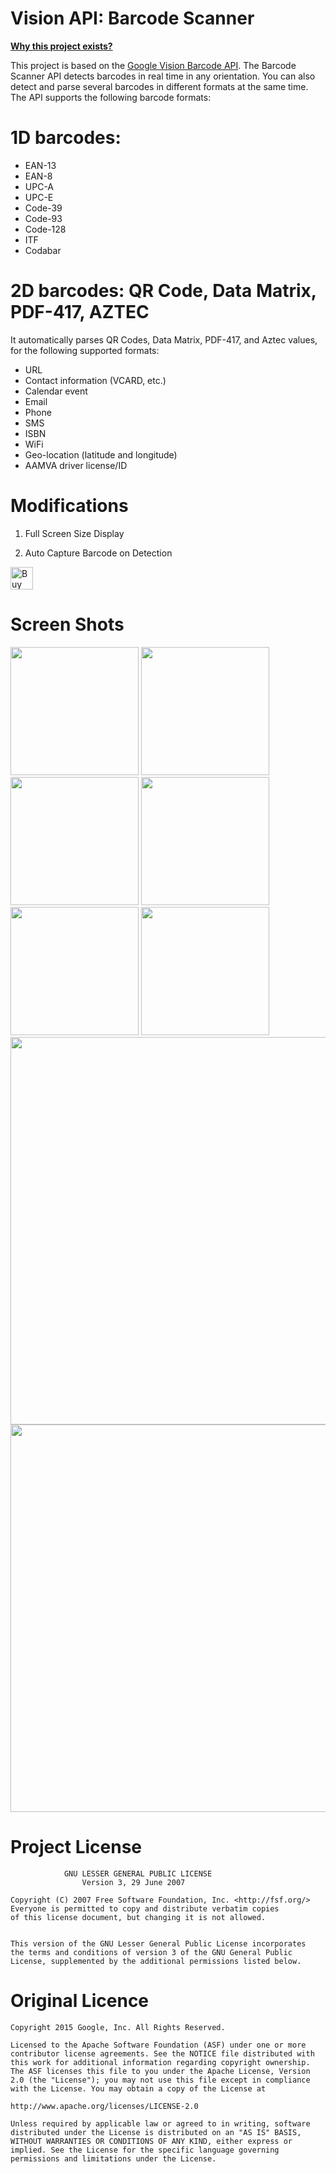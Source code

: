 # Vision API: Barcode Scanner

__[Why this project exists?](https://stackoverflow.com/questions/33371331/how-to-get-detected-barcode-qr-automatically/33450716#33450716)__

This project is based on the [Google Vision Barcode API](https://github.com/googlesamples/android-vision). The Barcode Scanner API detects barcodes in real time in any orientation. You can also detect and parse several barcodes in different formats at the same time. The API supports the following barcode formats:

# 1D barcodes: 

- EAN-13 
- EAN-8
- UPC-A
- UPC-E 
- Code-39
- Code-93
- Code-128
- ITF
- Codabar

# 2D barcodes: QR Code, Data Matrix, PDF-417, AZTEC

It automatically parses QR Codes, Data Matrix, PDF-417, and Aztec values, for the following supported formats:

- URL
- Contact information (VCARD, etc.)
- Calendar event
- Email
- Phone
- SMS
- ISBN
- WiFi
- Geo-location (latitude and longitude)
- AAMVA driver license/ID

# Modifications

1. Full Screen Size Display

2. Auto Capture Barcode on Detection

<a href='https://ko-fi.com/A3772XCL' target='_blank'><img height='36' style='border:0px;height:36px;' src='https://az743702.vo.msecnd.net/cdn/kofi5.png?v=0' border='0' alt='Buy Me a Coffee at ko-fi.com' /></a>

# Screen Shots

<img src="https://raw.githubusercontent.com/wax911/Vision-Barcode-Scanner/master/Screen%20Shots/IMG%20(1).png" width=205 /> <img src="https://raw.githubusercontent.com/wax911/Vision-Barcode-Scanner/master/Screen%20Shots/IMG%20(2).png" width=205 /> <img src="https://raw.githubusercontent.com/wax911/Vision-Barcode-Scanner/master/Screen%20Shots/IMG%20(5).png" width=205 /> <img src="https://raw.githubusercontent.com/wax911/Vision-Barcode-Scanner/master/Screen%20Shots/IMG%20(8).png" width=205 /> <img src="https://raw.githubusercontent.com/wax911/Vision-Barcode-Scanner/master/Screen%20Shots/IMG%20(9).png" width=205 /> <img src="https://raw.githubusercontent.com/wax911/Vision-Barcode-Scanner/master/Screen%20Shots/IMG%20(6).png" width=205 /> <img src="https://raw.githubusercontent.com/wax911/Vision-Barcode-Scanner/master/Screen%20Shots/IMG%20(4).png" width=620 /> <img src="https://raw.githubusercontent.com/wax911/Vision-Barcode-Scanner/master/Screen%20Shots/IMG%20(7).png" width=620 /> 

# Project License
                 
                GNU LESSER GENERAL PUBLIC LICENSE
                    Version 3, 29 June 2007

    Copyright (C) 2007 Free Software Foundation, Inc. <http://fsf.org/>
    Everyone is permitted to copy and distribute verbatim copies
    of this license document, but changing it is not allowed.


    This version of the GNU Lesser General Public License incorporates
    the terms and conditions of version 3 of the GNU General Public
    License, supplemented by the additional permissions listed below.

# Original Licence

    Copyright 2015 Google, Inc. All Rights Reserved.

    Licensed to the Apache Software Foundation (ASF) under one or more contributor license agreements. See the NOTICE file distributed with this work for additional information regarding copyright ownership. The ASF licenses this file to you under the Apache License, Version 2.0 (the "License"); you may not use this file except in compliance with the License. You may obtain a copy of the License at

    http://www.apache.org/licenses/LICENSE-2.0

    Unless required by applicable law or agreed to in writing, software distributed under the License is distributed on an "AS IS" BASIS, WITHOUT WARRANTIES OR CONDITIONS OF ANY KIND, either express or implied. See the License for the specific language governing permissions and limitations under the License.
